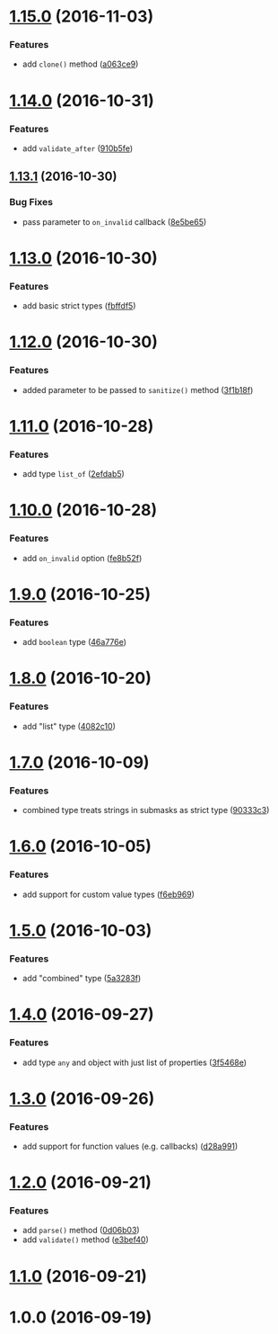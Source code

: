 <a name="1.15.0"></a>
# [1.15.0](https://github.com/fczbkk/config-mask/compare/v1.14.0...v1.15.0) (2016-11-03)


### Features

* add `clone()` method ([a063ce9](https://github.com/fczbkk/config-mask/commit/a063ce9))



<a name="1.14.0"></a>
# [1.14.0](https://github.com/fczbkk/config-mask/compare/v1.13.1...v1.14.0) (2016-10-31)


### Features

* add `validate_after` ([910b5fe](https://github.com/fczbkk/config-mask/commit/910b5fe))



<a name="1.13.1"></a>
## [1.13.1](https://github.com/fczbkk/config-mask/compare/v1.13.0...v1.13.1) (2016-10-30)


### Bug Fixes

* pass parameter to `on_invalid` callback ([8e5be65](https://github.com/fczbkk/config-mask/commit/8e5be65))



<a name="1.13.0"></a>
# [1.13.0](https://github.com/fczbkk/config-mask/compare/v1.12.0...v1.13.0) (2016-10-30)


### Features

* add basic strict types ([fbffdf5](https://github.com/fczbkk/config-mask/commit/fbffdf5))



<a name="1.12.0"></a>
# [1.12.0](https://github.com/fczbkk/config-mask/compare/v1.11.0...v1.12.0) (2016-10-30)


### Features

* added parameter to be passed to `sanitize()` method ([3f1b18f](https://github.com/fczbkk/config-mask/commit/3f1b18f))



<a name="1.11.0"></a>
# [1.11.0](https://github.com/fczbkk/config-mask/compare/v1.10.0...v1.11.0) (2016-10-28)


### Features

* add type `list_of` ([2efdab5](https://github.com/fczbkk/config-mask/commit/2efdab5))



<a name="1.10.0"></a>
# [1.10.0](https://github.com/fczbkk/config-mask/compare/v1.9.0...v1.10.0) (2016-10-28)


### Features

* add `on_invalid` option ([fe8b52f](https://github.com/fczbkk/config-mask/commit/fe8b52f))



<a name="1.9.0"></a>
# [1.9.0](https://github.com/fczbkk/config-mask/compare/v1.8.0...v1.9.0) (2016-10-25)


### Features

* add `boolean` type ([46a776e](https://github.com/fczbkk/config-mask/commit/46a776e))



<a name="1.8.0"></a>
# [1.8.0](https://github.com/fczbkk/config-mask/compare/v1.7.0...v1.8.0) (2016-10-20)


### Features

* add "list" type ([4082c10](https://github.com/fczbkk/config-mask/commit/4082c10))



<a name="1.7.0"></a>
# [1.7.0](https://github.com/fczbkk/config-mask/compare/v1.6.0...v1.7.0) (2016-10-09)


### Features

* combined type treats strings in submasks as strict type ([90333c3](https://github.com/fczbkk/config-mask/commit/90333c3))



<a name="1.6.0"></a>
# [1.6.0](https://github.com/fczbkk/config-mask/compare/v1.5.0...v1.6.0) (2016-10-05)


### Features

* add support for custom value types ([f6eb969](https://github.com/fczbkk/config-mask/commit/f6eb969))



<a name="1.5.0"></a>
# [1.5.0](https://github.com/fczbkk/config-mask/compare/v1.4.0...v1.5.0) (2016-10-03)


### Features

* add "combined" type ([5a3283f](https://github.com/fczbkk/config-mask/commit/5a3283f))



<a name="1.4.0"></a>
# [1.4.0](https://github.com/fczbkk/config-mask/compare/v1.3.0...v1.4.0) (2016-09-27)


### Features

* add type `any` and object with just list of properties ([3f5468e](https://github.com/fczbkk/config-mask/commit/3f5468e))



<a name="1.3.0"></a>
# [1.3.0](https://github.com/fczbkk/config-mask/compare/v1.2.0...v1.3.0) (2016-09-26)


### Features

* add support for function values (e.g. callbacks) ([d28a991](https://github.com/fczbkk/config-mask/commit/d28a991))



<a name="1.2.0"></a>
# [1.2.0](https://github.com/fczbkk/config-mask/compare/v1.1.0...v1.2.0) (2016-09-21)


### Features

* add `parse()` method ([0d06b03](https://github.com/fczbkk/config-mask/commit/0d06b03))
* add `validate()` method ([e3bef40](https://github.com/fczbkk/config-mask/commit/e3bef40))



<a name="1.1.0"></a>
# [1.1.0](https://github.com/fczbkk/config-mask/compare/v1.0.0...v1.1.0) (2016-09-21)



<a name="1.0.0"></a>
# 1.0.0 (2016-09-19)



